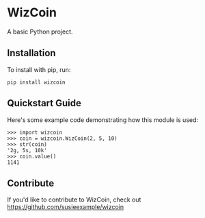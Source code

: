 WizCoin
======

A basic Python project.

Installation
------------

To install with pip, run:

    pip install wizcoin

Quickstart Guide
----------------

Here's some example code demonstrating how this module is used:

	>>> import wizcoin 
	>>> coin = wizcoin.WizCoin(2, 5, 10) 
	>>> str(coin) 
	'2g, 5s, 10k' 
	>>> coin.value() 
	1141


Contribute
----------

If you'd like to contribute to WizCoin, check out https://github.com/susieexample/wizcoin
